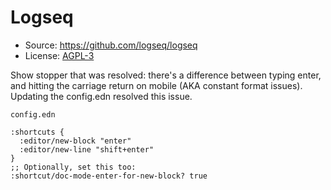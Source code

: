 # Logseq
- Source: https://github.com/logseq/logseq
- License: [AGPL-3](https://www.gnu.org/licenses/agpl-3.0.html)

Show stopper that was resolved: there's a difference between typing enter, and hitting the carriage return on mobile (AKA constant format issues). Updating the config.edn resolved this issue.

`config.edn`
```
:shortcuts {
  :editor/new-block "enter"
  :editor/new-line "shift+enter"
}
;; Optionally, set this too:
:shortcut/doc-mode-enter-for-new-block? true
```
